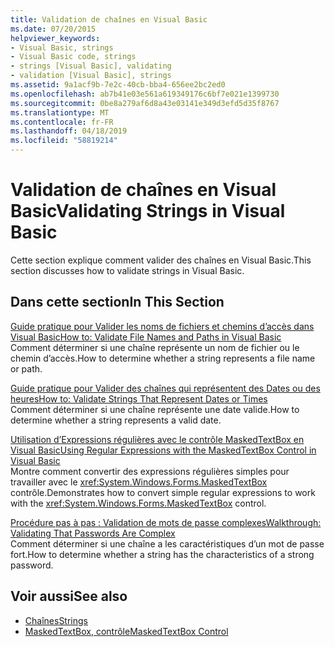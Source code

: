 ```yaml
---
title: Validation de chaînes en Visual Basic
ms.date: 07/20/2015
helpviewer_keywords:
- Visual Basic, strings
- Visual Basic code, strings
- strings [Visual Basic], validating
- validation [Visual Basic], strings
ms.assetid: 9a1acf9b-7e2c-40cb-bba4-656ee2bc2ed0
ms.openlocfilehash: ab7b41e03e561a619349176c6bf7e021e1399730
ms.sourcegitcommit: 0be8a279af6d8a43e03141e349d3efd5d35f8767
ms.translationtype: MT
ms.contentlocale: fr-FR
ms.lasthandoff: 04/18/2019
ms.locfileid: "58819214"
---
```

# <a name="validating-strings-in-visual-basic"></a><span data-ttu-id="cbed1-102">Validation de chaînes en Visual Basic</span><span class="sxs-lookup"><span data-stu-id="cbed1-102">Validating Strings in Visual Basic</span></span>
<span data-ttu-id="cbed1-103">Cette section explique comment valider des chaînes en Visual Basic.</span><span class="sxs-lookup"><span data-stu-id="cbed1-103">This section discusses how to validate strings in Visual Basic.</span></span>  
  
## <a name="in-this-section"></a><span data-ttu-id="cbed1-104">Dans cette section</span><span class="sxs-lookup"><span data-stu-id="cbed1-104">In This Section</span></span>  
 [<span data-ttu-id="cbed1-105">Guide pratique pour Valider les noms de fichiers et chemins d’accès dans Visual Basic</span><span class="sxs-lookup"><span data-stu-id="cbed1-105">How to: Validate File Names and Paths in Visual Basic</span></span>](../../../../visual-basic/programming-guide/language-features/strings/how-to-validate-file-names-and-paths.md)  
 <span data-ttu-id="cbed1-106">Comment déterminer si une chaîne représente un nom de fichier ou le chemin d’accès.</span><span class="sxs-lookup"><span data-stu-id="cbed1-106">How to determine whether a string represents a file name or path.</span></span>  
  
 [<span data-ttu-id="cbed1-107">Guide pratique pour Valider des chaînes qui représentent des Dates ou des heures</span><span class="sxs-lookup"><span data-stu-id="cbed1-107">How to: Validate Strings That Represent Dates or Times</span></span>](../../../../visual-basic/programming-guide/language-features/strings/how-to-validate-strings-that-represent-dates-or-times.md)  
 <span data-ttu-id="cbed1-108">Comment déterminer si une chaîne représente une date valide.</span><span class="sxs-lookup"><span data-stu-id="cbed1-108">How to determine whether a string represents a valid date.</span></span>  
  
 [<span data-ttu-id="cbed1-109">Utilisation d’Expressions régulières avec le contrôle MaskedTextBox en Visual Basic</span><span class="sxs-lookup"><span data-stu-id="cbed1-109">Using Regular Expressions with the MaskedTextBox Control in Visual Basic</span></span>](../../../../visual-basic/programming-guide/language-features/strings/using-regular-expressions-with-the-maskedtextbox-control.md)  
 <span data-ttu-id="cbed1-110">Montre comment convertir des expressions régulières simples pour travailler avec le <xref:System.Windows.Forms.MaskedTextBox> contrôle.</span><span class="sxs-lookup"><span data-stu-id="cbed1-110">Demonstrates how to convert simple regular expressions to work with the <xref:System.Windows.Forms.MaskedTextBox> control.</span></span>  
  
 [<span data-ttu-id="cbed1-111">Procédure pas à pas : Validation de mots de passe complexes</span><span class="sxs-lookup"><span data-stu-id="cbed1-111">Walkthrough: Validating That Passwords Are Complex</span></span>](../../../../visual-basic/programming-guide/language-features/strings/walkthrough-validating-that-passwords-are-complex.md)  
 <span data-ttu-id="cbed1-112">Comment déterminer si une chaîne a les caractéristiques d’un mot de passe fort.</span><span class="sxs-lookup"><span data-stu-id="cbed1-112">How to determine whether a string has the characteristics of a strong password.</span></span>  
  
## <a name="see-also"></a><span data-ttu-id="cbed1-113">Voir aussi</span><span class="sxs-lookup"><span data-stu-id="cbed1-113">See also</span></span>

- [<span data-ttu-id="cbed1-114">Chaînes</span><span class="sxs-lookup"><span data-stu-id="cbed1-114">Strings</span></span>](../../../../visual-basic/programming-guide/language-features/strings/index.md)
- [<span data-ttu-id="cbed1-115">MaskedTextBox, contrôle</span><span class="sxs-lookup"><span data-stu-id="cbed1-115">MaskedTextBox Control</span></span>](../../../../framework/winforms/controls/maskedtextbox-control-windows-forms.md)
